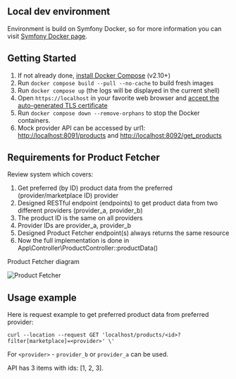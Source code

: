## Local dev environment

Environment is build on Symfony Docker, so for more information you can visit [Symfony Docker page](https://github.com/dunglas/symfony-docker).


## Getting Started

1. If not already done, [install Docker Compose](https://docs.docker.com/compose/install/) (v2.10+)
2. Run `docker compose build --pull --no-cache` to build fresh images
3. Run `docker compose up` (the logs will be displayed in the current shell)
4. Open `https://localhost` in your favorite web browser and [accept the auto-generated TLS certificate](https://stackoverflow.com/a/15076602/1352334)
5. Run `docker compose down --remove-orphans` to stop the Docker containers.
6. Mock provider API can be accessed by url1:  [http://localhost:8091/products](http://localhost:8091/products) and [http://localhost:8092/get_products](http://localhost:8092/get_products)


## Requirements for Product Fetcher
Review system which covers:
1. Get preferred (by ID) product data from the preferred (provider/marketplace ID) provider
2. Designed RESTful endpoint (endpoints) to get product data from two different providers (provider_a, provider_b)
3. The product ID is the same on all providers
4. Provider IDs are provider_a, provider_b
5. Designed Product Fetcher endpoint(s) always returns the same resource
6. Now the full implementation is done in App\Controller\ProductController::productData() 

Product Fetcher diagram 

![Product Fetcher](./docs/product-fetcher-diagram.png)

## Usage example

Here is request example to get preferred product data from preferred provider:
```shell
curl --location --request GET 'localhost/products/<id>?filter[marketplace]=<provider>' \'
```
For `<provider>` - `provider_b` or `provider_a` can be used.

API has 3 items with ids: [1, 2, 3].
